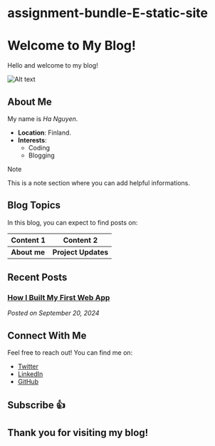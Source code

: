 # assignment-bundle-E-static-site
# Welcome to My Blog!

Hello and welcome to my blog! 

![Alt text](https://t4.ftcdn.net/jpg/02/71/29/75/360_F_271297554_0DAlzyFb8jzYg0lfmUOzyhtMer0orz4h.jpg)

## About Me

My name is *Ha Nguyen*.

- **Location**: Finland.
- **Interests**:
  - Coding
  - Blogging
    
> [!NOTE]
> This is a note section where you can add helpful informations.

## Blog Topics

In this blog, you can expect to find posts on:

| **Content 1**  | **Content 2**         | 
|----------------|-----------------------|
| **About me**   | **Project Updates**   | 
   
## Recent Posts

### [How I Built My First Web App](#)
*Posted on September 20, 2024*

## Connect With Me

Feel free to reach out! You can find me on:
- [Twitter](https://twitter.com)
- [LinkedIn](https://linkedin.com)
- [GitHub](https://github.com)

## Subscribe :+1:

Thank you for visiting my blog! 
---
